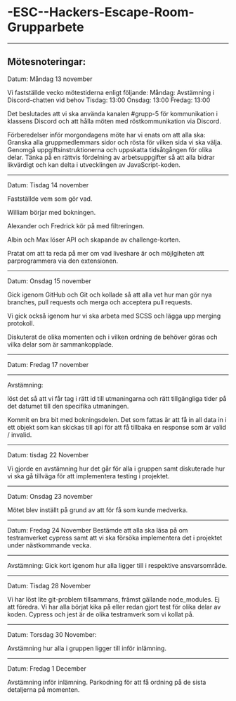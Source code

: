 # -ESC--Hackers-Escape-Room-Grupparbete
------------------------------------------------------------
Mötesnoteringar:
------------------------------------------------------------
Datum: Måndag 13 november

Vi fastställde vecko mötestiderna enligt följande:
Måndag: Avstämning i Discord-chatten vid behov
Tisdag: 13:00
Onsdag: 13:00
Fredag: 13:00

Det beslutades att vi ska använda kanalen #grupp-5 för kommunikation i klassens Discord och att hålla möten med röstkommunikation via Discord.

Förberedelser inför morgondagens möte har vi enats om att alla ska:
Granska alla gruppmedlemmars sidor och rösta för vilken sida vi ska välja.
Genomgå uppgiftsinstruktionerna och uppskatta tidsåtgången för olika delar.
Tänka på en rättvis fördelning av arbetsuppgifter så att alla bidrar likvärdigt och kan delta i utvecklingen av JavaScript-koden.

-------------------------------------------------------------

Datum: Tisdag 14 november

Fastställde vem som gör vad.

William börjar med bokningen.

Alexander och Fredrick kör på med filtreringen.

Albin och Max löser API och skapande av challenge-korten.

Pratat om att ta reda på mer om vad liveshare är och möjlgiheten att parprogrammera via den extensionen.

--------------------------------------------------------------

Datum: Onsdag 15 november

Gick igenom GitHub och Git och kollade så att alla vet hur man gör nya branches, pull requests och merga och acceptera pull requests.

Vi gick också igenom hur vi ska arbeta med SCSS och lägga upp merging protokoll.

Diskuterat de olika momenten och i vilken ordning de behöver göras och vilka delar som är sammankopplade.

---------------------------------------------------------------

Datum: Fredag 17 november


----------------------------------------------------------------
Avstämning:

löst det så att vi får tag i rätt id till utmaningarna och rätt tillgängliga tider på det datumet till den specifika utmaningen. 

Kommit en bra bit med bokningsdelen. Det som fattas är att få in all data in i ett objekt som kan skickas till api för att få tillbaka en response som är valid / invalid. 

---------------------------------------------------------------

Datum: tisdag 22 November

Vi gjorde en avstämning hur det går för alla i gruppen samt diskuterade hur vi ska gå tillväga för att implementera testing i projektet.

----------------------------------------------------------------


Datum: Onsdag 23 november

Mötet blev inställt på grund av att för få som kunde medverka.

---------------------------------------------------------------

Datum: Fredag 24 November
Bestämde att alla ska läsa på om testramverket cypress samt att vi ska försöka implementera det i projektet under nästkommande vecka.

---------------------------------------------------------------

Avstämning: 
Gick kort igenom hur alla ligger till i respektive ansvarsområde.

----------------------------------------------------------------

Datum:  Tisdag 28 November

Vi har löst lite git-problem tillsammans, främst gällande node_modules. Ej att föredra. Vi har alla börjat kika på eller redan gjort test för olika delar av koden. Cypress och jest är de olika testramverk som vi kollat på. 

----------------------------------------------------------------

Datum: Torsdag 30 November:

Avstämning hur alla i gruppen ligger till inför inlämning.

-----------------------------------------------------------------

Datum: Fredag 1 December

Avstämning inför inlämning. Parkodning för att få ordning på de sista detaljerna på momenten.



